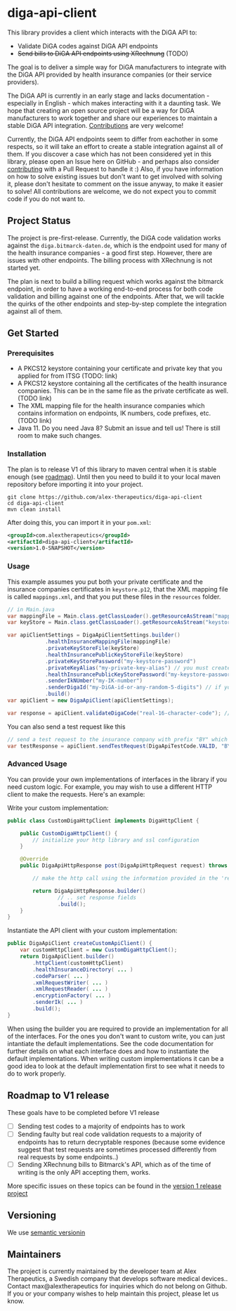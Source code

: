 # diga-api-client

This library provides a client which interacts with the DiGA API to:
- Validate DiGA codes against DiGA API endpoints
- ~~Send bills to DiGA API endpoints using XRechnung~~ (TODO)

The goal is to deliver a simple way for DiGA manufacturers to integrate with the DiGA API provided by health insurance companies (or their service providers).

The DiGA API is currently in an early stage and lacks documentation - especially in English - which makes interacting with it a daunting task. 
We hope that creating an open source project will be a way for DiGA manufacturers to work together and share our experiences to maintain a stable DiGA API integration.
[Contributions](CONTRIBUTING.md) are very welcome!

Currently, the DiGA API endpoints seem to differ from eachother in some respects, so it will take an effort to create a stable integration against all of them.
If you discover a case which has not been considered yet in this library, please open an Issue here on GitHub -  and perhaps also consider [contributing](CONTRIBUTING.md) with a Pull Request to handle it :)
Also, if you have information on how to solve existing issues but don't want to get involved with solving it, please don't hesitate to comment on the issue anyway, to make it easier to solve! 
All contributions are welcome, we do not expect you to commit code if you do not want to.

## Project Status
The project is pre-first-release. Currently, the DiGA code validation works against the `diga.bitmarck-daten.de`, which
is the endpoint used for many of the health insurance companies - a good first step. However, there are issues with other endpoints.
The billing process with XRechnung is not started yet.

The plan is next to build a billing request which works against the bitmarck endpoint, in order to have a working end-to-end process for both code validation and billing
against one of the endpoints. After that, we will tackle the quirks of the other endpoints and step-by-step complete the integration
against all of them.


## Get Started
### Prerequisites
* A PKCS12 keystore containing your certificate and private key that you applied for from ITSG (TODO: link)
* A PKCS12 keystore containing all the certificates of the health insurance companies. This can be in the same file as the private certificate as well. (TODO link)
* The XML mapping file for the health insurance companies which contains information on endpoints, IK numbers, code prefixes, etc. (TODO link)
* Java 11. Do you need Java 8? Submit an issue and tell us! There is still room to make such changes.

### Installation
The plan is to release V1 of this library to maven central when it is stable enough (see [roadmap](#roadmap-to-v1-release)). 
Until then you need to build it to your local maven repository before importing it into your project.
```shell
git clone https://github.com/alex-therapeutics/diga-api-client
cd diga-api-client
mvn clean install
```
After doing this, you can import it in your `pom.xml`:
```xml
<groupId>com.alextherapeutics</groupId>
<artifactId>diga-api-client</artifactId>
<version>1.0-SNAPSHOT</version>
```
### Usage

This example assumes you put both your private certificate and the insurance companies certificates in `keystore.p12`,
that the XML mapping file is called `mappings.xml`, and that you put these files in the `resources` folder.
```java
// in Main.java
var mappingFile = Main.class.getClassLoader().getResourceAsStream("mappings.xml");
var keyStore = Main.class.getClassLoader().getResourceAsStream("keystore.p12");

var apiClientSettings = DigaApiClientSettings.builder()
            .healthInsuranceMappingFile(mappingFile)
            .privateKeyStoreFile(keyStore)
            .healthInsurancePublicKeyStoreFile(keyStore)
            .privateKeyStorePassword("my-keystore-password")
            .privateKeyAlias("my-private-key-alias") // you must create this when creating the keystore
            .healthInsurancePublicKeyStorePassword("my-keystore-password")
            .senderIkNUmber("my-IK-number")
            .senderDigaId("my-DiGA-id-or-any-random-5-digits") // if you arent accepted as DiGA yet, just put 12345
            .build()
var apiClient = new DigaApiClient(apiClientSettings);

var response = apiClient.validateDigaCode("real-16-character-code"); // clean API for code validation
```

You can also send a test request like this

```java
// send a test request to the insurance company with prefix "BY" which should be be processed as valid by the API
var testResponse = apiClient.sendTestRequest(DigaApiTestCode.VALID, "BY"); 
```

### Advanced Usage

You can provide your own implementations of interfaces in the library if you need custom logic. For example, you may wish
to use a different HTTP client to make the requests. Here's an example:

Write your custom implementation:
```java
public class CustomDigaHttpClient implements DigaHttpClient {

    public CustomDigaHttpClient() {
        // initialize your http library and ssl configuration
    }

    @Override
    public DigaApiHttpResponse post(DigaApiHttpRequest request) throws DigaHttpClientException {

        // make the http call using the information provided in the 'request' object

        return DigaApiHttpResponse.builder()
                // .. set response fields
                .build();
    }
}
```

Instantiate the API client with your custom implementation:
```java
public DigaApiClient createCustomApiClient() {
    var customHttpClient = new CustomDigaHttpClient();
    return DigaApiClient.builder()
        .httpClient(customHttpClient)
        .healthInsuranceDirectory( ... )
        .codeParser( ... )
        .xmlRequestWriter( ... )
        .xmlRequestReader( ... )
        .encryptionFactory( ... )
        .senderIk( ... )
        .build();
}
```

When using the builder you are required to provide an implementation for all of the interfaces. For the ones you don't want to custom write,
you can just intantiate the default implementations. See the code documentation for further details on what each interface does and how to instantiate the default implementations.
When writing custom implementations it can be a good idea to look at the default implementation first to see what it needs to do to work properly.

## Roadmap to V1 release

These goals have to be completed before V1 release

- [ ] Sending test codes to a majority of endpoints has to work
- [ ] Sending faulty but real code validation requests to a majority of endpoints has to return decryptable respones (because some evidence suggest that test requests are sometimes processed differently from real requests by some endpoints..)
- [ ] Sending XRechnung bills to Bitmarck's API, which as of the time of writing is the only API accepting them, works.

More specific issues on these topics can be found in the [version 1 release project](https://github.com/alex-therapeutics/diga-api-client/projects/1)

## Versioning

We use [semantic versionin](https://semver.org/)

## Maintainers

The project is currently maintained by the developer team at Alex Therapeutics, a Swedish company that develops software medical devices.. Contact max@alextherapeutics for inquiries which do not belong on Github. If you or your company wishes to help maintain this project, please let us know.
